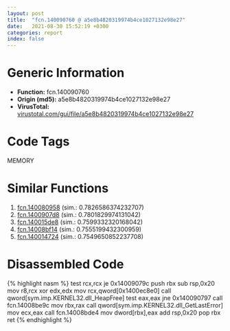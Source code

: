 ```yaml
---
layout: post
title:  "fcn.140090760 @ a5e8b4820319974b4ce1027132e98e27"
date:   2021-08-30 15:52:19 +0300
categories: report
index: false
---
```


# Generic Information
- **Function:** fcn.140090760
- **Origin (md5):** a5e8b4820319974b4ce1027132e98e27
- **VirusTotal:** [virustotal.com/gui/file/a5e8b4820319974b4ce1027132e98e27][virustotal_ref]

# Code Tags
<span class="tag" id="MEMORY">MEMORY</span>


# Similar Functions

1. [fcn.140080958][similar_1_ref] (sim.: 0.7826586374232707)
2. [fcn.1400907d8][similar_2_ref] (sim.: 0.7801829974131042)
3. [fcn.140015de8][similar_3_ref] (sim.: 0.7599332320168042)
4. [fcn.14008bf14][similar_4_ref] (sim.: 0.7555199432300959)
5. [fcn.140014724][similar_5_ref] (sim.: 0.7549650852237708)


# Disassembled Code

{% highlight nasm %}
test rcx,rcx
je 0x14009079c
push rbx
sub rsp,0x20
mov r8,rcx
xor edx,edx
mov rcx,qword[0x1400ec8e0]
call qword[sym.imp.KERNEL32.dll_HeapFree]
test eax,eax
jne 0x140090797
call fcn.14008be9c
mov rbx,rax
call qword[sym.imp.KERNEL32.dll_GetLastError]
mov ecx,eax
call fcn.14008bde4
mov dword[rbx],eax
add rsp,0x20
pop rbx
ret 
{% endhighlight %}


[similar_1_ref]: /report/fcn.140080958@a5e8b4820319974b4ce1027132e98e27
[similar_2_ref]: /report/fcn.1400907d8@a5e8b4820319974b4ce1027132e98e27
[similar_3_ref]: /report/fcn.140015de8@c5b958b285b208bffd52d8455e15d93a
[similar_4_ref]: /report/fcn.14008bf14@a5e8b4820319974b4ce1027132e98e27
[similar_5_ref]: /report/fcn.140014724@72082bb1b08918279d6780845b69f5ff
[virustotal_ref]: https://www.virustotal.com/gui/file/a5e8b4820319974b4ce1027132e98e27
